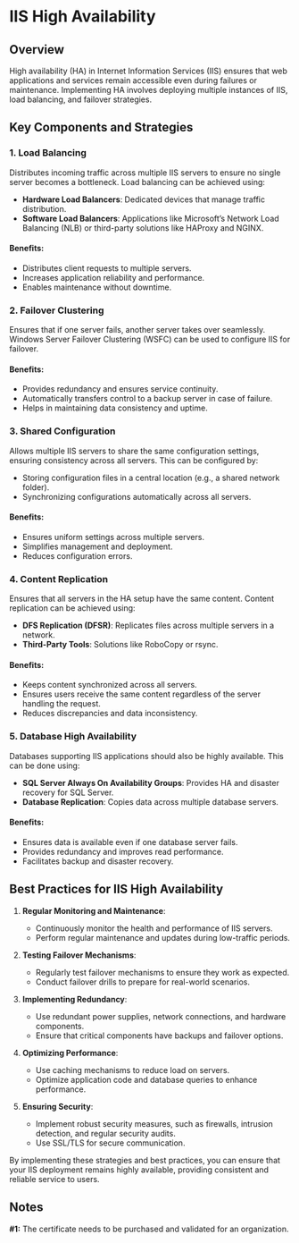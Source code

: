 # IIS High Availability

## Overview
High availability (HA) in Internet Information Services (IIS) ensures that web applications and services remain accessible even during failures or maintenance. Implementing HA involves deploying multiple instances of IIS, load balancing, and failover strategies.

## Key Components and Strategies

### 1. Load Balancing
Distributes incoming traffic across multiple IIS servers to ensure no single server becomes a bottleneck. Load balancing can be achieved using:

- **Hardware Load Balancers**: Dedicated devices that manage traffic distribution.
- **Software Load Balancers**: Applications like Microsoft’s Network Load Balancing (NLB) or third-party solutions like HAProxy and NGINX.

#### Benefits:
- Distributes client requests to multiple servers.
- Increases application reliability and performance.
- Enables maintenance without downtime.

### 2. Failover Clustering
Ensures that if one server fails, another server takes over seamlessly. Windows Server Failover Clustering (WSFC) can be used to configure IIS for failover.

#### Benefits:
- Provides redundancy and ensures service continuity.
- Automatically transfers control to a backup server in case of failure.
- Helps in maintaining data consistency and uptime.

### 3. Shared Configuration
Allows multiple IIS servers to share the same configuration settings, ensuring consistency across all servers. This can be configured by:

- Storing configuration files in a central location (e.g., a shared network folder).
- Synchronizing configurations automatically across all servers.

#### Benefits:
- Ensures uniform settings across multiple servers.
- Simplifies management and deployment.
- Reduces configuration errors.

### 4. Content Replication
Ensures that all servers in the HA setup have the same content. Content replication can be achieved using:

- **DFS Replication (DFSR)**: Replicates files across multiple servers in a network.
- **Third-Party Tools**: Solutions like RoboCopy or rsync.

#### Benefits:
- Keeps content synchronized across all servers.
- Ensures users receive the same content regardless of the server handling the request.
- Reduces discrepancies and data inconsistency.

### 5. Database High Availability
Databases supporting IIS applications should also be highly available. This can be done using:

- **SQL Server Always On Availability Groups**: Provides HA and disaster recovery for SQL Server.
- **Database Replication**: Copies data across multiple database servers.

#### Benefits:
- Ensures data is available even if one database server fails.
- Provides redundancy and improves read performance.
- Facilitates backup and disaster recovery.

## Best Practices for IIS High Availability

1. **Regular Monitoring and Maintenance**:
   - Continuously monitor the health and performance of IIS servers.
   - Perform regular maintenance and updates during low-traffic periods.

2. **Testing Failover Mechanisms**:
   - Regularly test failover mechanisms to ensure they work as expected.
   - Conduct failover drills to prepare for real-world scenarios.

3. **Implementing Redundancy**:
   - Use redundant power supplies, network connections, and hardware components.
   - Ensure that critical components have backups and failover options.

4. **Optimizing Performance**:
   - Use caching mechanisms to reduce load on servers.
   - Optimize application code and database queries to enhance performance.

5. **Ensuring Security**:
   - Implement robust security measures, such as firewalls, intrusion detection, and regular security audits.
   - Use SSL/TLS for secure communication.

By implementing these strategies and best practices, you can ensure that your IIS deployment remains highly available, providing consistent and reliable service to users.

## Notes

**#1:** The certificate needs to be purchased and validated for an organization.